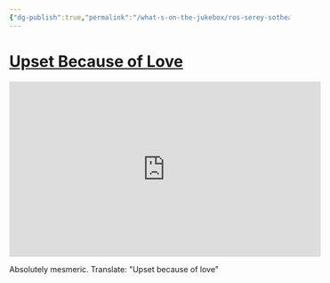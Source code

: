 ```yaml
---
{"dg-publish":true,"permalink":"/what-s-on-the-jukebox/ros-serey-sothea-upset-because-of-love/"}
---
```



# [Upset Because of Love](https://www.youtube.com/watch?v=Kgs4LNivpeA)

<iframe width="560" height="315" src="https://www.youtube-nocookie.com/embed/Kgs4LNivpeA" title="YouTube video player" frameborder="0" allow="accelerometer; autoplay; clipboard-write; encrypted-media; gyroscope; picture-in-picture" allowfullscreen></iframe>

Absolutely mesmeric.
Translate: "Upset because of love"